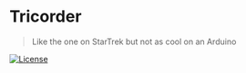 # Tricorder
> Like the one on StarTrek but not as cool on an Arduino

[![License](http://img.shields.io/:license-mit-blue.svg?style=flat-square)](http://badges.mit-license.org) 